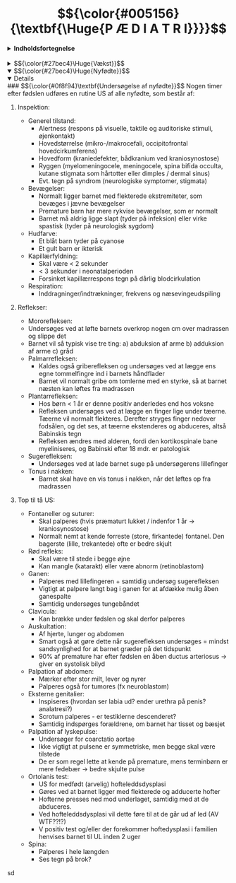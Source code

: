 # $${\color{#005156}{\textbf{\Huge{P Æ D I A T R I}}}}$$

<details>
<summary><b>Indholdsfortegnelse</b></summary>

- <i> [Vækst](#Vækst)
- [Nyfødte](#Nyfødte)</i>
</details>
<br>

<details>
	
<summary>
$${\color{#27bec4}\Huge{Vækst}}$$
</summary>

### $${\color{#0f8f94}\textbf{Normal vækst}}$$
<p>Gennem hele barndommen vil barnet normalt vokse og udvikle sig, som fører til at normalværdier ændrer sig.<br>
Vækst er en multifaktoriel process, som styres af genetik, ernæring, hormoner, psykosociale forhold, somatisk helbred og andet. <br>
Dermed er dette et godt mål på barnets generelle trivsel og er også vigtigt at overvåge.

Percentiler:
- Mål på fordelingen af højde eller vækst i befolkningen
- Ved 2,5-percentilen er 2,5% af børnene lavere/lettere end dette, og ved 50-percentilen er 50% af børnene over og under kurven
- På det norske vækstkort er percentilerne baseret på målinger af et stort antal raske børn i alle aldersgrupper
- Der findes specifikke kort for drenge og piger, og også specielle tabeller for subgrupper af børn, som har fx Downs, Turner eller Klinefelter syndrom
- Man har opdaget, at norske børn generelt er tyndere og højdere end tidligere og også tyndere og højere end det internationale gennemsnit
- Udover højde- og vækstabeller kan barnets væksthastighed plottes på et skema
- Før 1-årsalderen bør barnet have fundet sin egen kurve og derefter følge denne ved videre vækst
</p>
<br>

</details>

<details open>
<summary>$${\color{#27bec4}\Huge{Nyfødte}}$$</summary>

<details open>
### $${\color{#0f8f94}\textbf{Undersøgelse af nyfødte}}$$
Nogen timer efter fødslen udføres en rutine US af alle nyfødte, som består af:

1. Inspektion:
	- Generel tilstand:
     	- Alertness (respons på visuelle, taktile og auditoriske stimuli, øjenkontakt)
     	- Hovedstørrelse (mikro-/makrocefali, occipitofrontal hovedcirkumferens)
     	- Hovedform (kraniedefekter, bådkranium ved kraniosynostose)
    	- Ryggen (myelomeningocele, meningocele, spina bifida occulta, kutane stigmata som hårtotter eller dimples / dermal sinus)
    	- Evt. tegn på syndrom (neurologiske symptomer, stigmata)
	- Bevægelser:
  		- Normalt ligger barnet med flekterede ekstremiteter, som bevæges i jævne bevægelser
    	- Premature barn har mere rykvise bevægelser, som er normalt
    	- Barnet må aldrig ligge slapt (tyder på infeksion) eller virke spastisk (tyder på neurologisk sygdom)
	- Hudfarve:
    	- Et blåt barn tyder på cyanose
    	- Et gult barn er ikterisk
	- Kapillærfyldning:
    	- Skal være < 2 sekunder
    	- < 3 sekunder i neonatalperioden
    	- Forsinket kapillærrespons tegn på dårlig blodcirkulation
	- Respiration:
    	- Inddragninger/indtrækninger, frekvens og næsevingeudspiling 

2. Reflekser:
	- Mororefleksen:
   	- Undersøges ved at løfte barnets overkrop nogen cm over madrassen og slippe det
     - Barnet vil så typisk vise tre ting:
      a) abduksion af arme
      b) adduksion af arme
      c) gråd
	- Palmarrefleksen: 
		- Kaldes også griberefleksen og undersøges ved at lægge ens egne tommelfingre ind i barnets håndflader
		- Barnet vil normalt gribe om tomlerne med en styrke, så at barnet næsten kan løftes fra madrassen
	- Plantarrefleksen: 
		- Hos børn < 1 år er denne positiv anderledes end hos voksne
		- Refleksen undersøges ved at lægge en finger lige under tæerne. Tæerne vil normalt flekteres. Derefter stryges finger nedover fodsålen, og det ses, at tæerne ekstenderes og abduceres, altså Babinskis tegn
		- Refleksen ændres med alderen, fordi den kortikospinale bane myeliniseres, og Babinski efter 18 mdr. er patologisk
	- Sugerefleksen: 
		- Undersøges ved at lade barnet suge på undersøgerens lillefinger
	- Tonus i nakken:
		- Barnet skal have en vis tonus i nakken, når det løftes op fra madrassen

3. Top til tå US:
	- Fontaneller og suturer: 
		- Skal palperes (hvis præmaturt lukket / indenfor 1 år → kraniosynostose)
		- Normalt nemt at kende forreste (store, firkantede) fontanel. Den bagerste (lille, trekantede) ofte er bedre skjult
	- Rød refleks: 
		- Skal være til stede i begge øjne
		- Kan mangle (katarakt) eller være abnorm (retinoblastom)
	- Ganen: 
		- Palperes med lillefingeren + samtidig undersøg sugerefleksen
		- Vigtigt at palpere langt bag i ganen for at afdække mulig åben ganespalte
		- Samtidig undersøges tungebåndet
	- Clavicula: 
		- Kan brække under fødslen og skal derfor palperes
	- Auskultation: 
		- Af hjerte, lunger og abdomen
		- Smart også at gøre dette når sugerefleksen undersøges = mindst sandsynlighed for at barnet græder på det tidspunkt
		- 90% af premature har efter fødslen en åben ductus arteriosus → giver en systolisk bilyd
	- Palpation af abdomen: 
		- Mærker efter stor milt, lever og nyrer
		- Palperes også for tumores (fx neuroblastom)
	- Eksterne genitalier: 
		- Inspiseres (hvordan ser labia ud? ender urethra på penis? analatresi?)
		- Scrotum palperes - er testiklerne descenderet?
		- Samtidig indspørges forældrene, om barnet har tisset og bæsjet
	- Palpation af lyskepulse: 
		- Undersøger for coarctatio aortae
		- Ikke vigtigt at pulsene er symmetriske, men begge skal være tilstede 
		- De er som regel lette at kende på premature, mens terminbørn er mere fedebær → bedre skjulte pulse
	- Ortolanis test: 
		- US for medfødt (arvelig) hofteleddsdysplasi
		- Gøres ved at barnet ligger med flekterede og adducerte hofter
		- Hofterne presses ned mod underlaget, samtidig med at de abduceres.
		- Ved hofteleddsdysplasi vil dette føre til at de går ud af led (AV WTF??!?)
		- V positiv test og/eller der forekommer hoftedysplasi i familien henvises barnet til UL inden 2 uger
	- Spina: 
		- Palperes i hele længden
		- Ses tegn på brok?
</details>


</p>
</details>

sd


